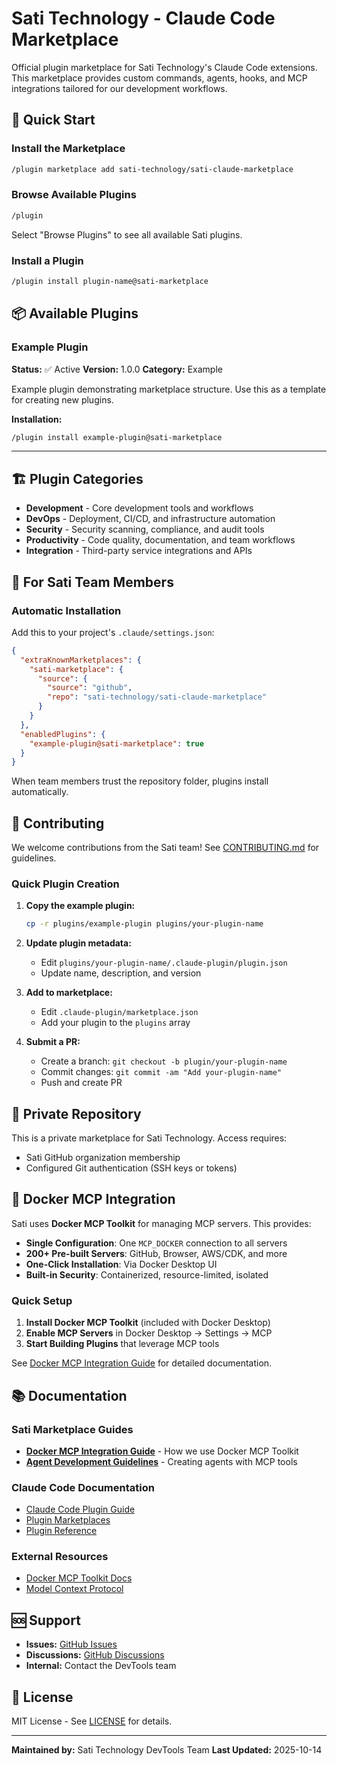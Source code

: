# Sati Technology - Claude Code Marketplace

Official plugin marketplace for Sati Technology's Claude Code extensions. This marketplace provides custom commands, agents, hooks, and MCP integrations tailored for our development workflows.

## 🚀 Quick Start

### Install the Marketplace

```bash
/plugin marketplace add sati-technology/sati-claude-marketplace
```

### Browse Available Plugins

```bash
/plugin
```

Select "Browse Plugins" to see all available Sati plugins.

### Install a Plugin

```bash
/plugin install plugin-name@sati-marketplace
```

## 📦 Available Plugins

### Example Plugin
**Status:** ✅ Active
**Version:** 1.0.0
**Category:** Example

Example plugin demonstrating marketplace structure. Use this as a template for creating new plugins.

**Installation:**
```bash
/plugin install example-plugin@sati-marketplace
```

---

## 🏗️ Plugin Categories

- **Development** - Core development tools and workflows
- **DevOps** - Deployment, CI/CD, and infrastructure automation
- **Security** - Security scanning, compliance, and audit tools
- **Productivity** - Code quality, documentation, and team workflows
- **Integration** - Third-party service integrations and APIs

## 🔧 For Sati Team Members

### Automatic Installation

Add this to your project's `.claude/settings.json`:

```json
{
  "extraKnownMarketplaces": {
    "sati-marketplace": {
      "source": {
        "source": "github",
        "repo": "sati-technology/sati-claude-marketplace"
      }
    }
  },
  "enabledPlugins": {
    "example-plugin@sati-marketplace": true
  }
}
```

When team members trust the repository folder, plugins install automatically.

## 📝 Contributing

We welcome contributions from the Sati team! See [CONTRIBUTING.md](CONTRIBUTING.md) for guidelines.

### Quick Plugin Creation

1. **Copy the example plugin:**
   ```bash
   cp -r plugins/example-plugin plugins/your-plugin-name
   ```

2. **Update plugin metadata:**
   - Edit `plugins/your-plugin-name/.claude-plugin/plugin.json`
   - Update name, description, and version

3. **Add to marketplace:**
   - Edit `.claude-plugin/marketplace.json`
   - Add your plugin to the `plugins` array

4. **Submit a PR:**
   - Create a branch: `git checkout -b plugin/your-plugin-name`
   - Commit changes: `git commit -am "Add your-plugin-name"`
   - Push and create PR

## 🔐 Private Repository

This is a private marketplace for Sati Technology. Access requires:
- Sati GitHub organization membership
- Configured Git authentication (SSH keys or tokens)

## 🐳 Docker MCP Integration

Sati uses **Docker MCP Toolkit** for managing MCP servers. This provides:

- **Single Configuration**: One `MCP_DOCKER` connection to all servers
- **200+ Pre-built Servers**: GitHub, Browser, AWS/CDK, and more
- **One-Click Installation**: Via Docker Desktop UI
- **Built-in Security**: Containerized, resource-limited, isolated

### Quick Setup

1. **Install Docker MCP Toolkit** (included with Docker Desktop)
2. **Enable MCP Servers** in Docker Desktop → Settings → MCP
3. **Start Building Plugins** that leverage MCP tools

See [Docker MCP Integration Guide](docs/DOCKER-MCP-GUIDE.md) for detailed documentation.

## 📚 Documentation

### Sati Marketplace Guides
- **[Docker MCP Integration Guide](docs/DOCKER-MCP-GUIDE.md)** - How we use Docker MCP Toolkit
- **[Agent Development Guidelines](docs/AGENT-GUIDELINES.md)** - Creating agents with MCP tools

### Claude Code Documentation
- [Claude Code Plugin Guide](https://docs.claude.com/en/docs/claude-code/plugins)
- [Plugin Marketplaces](https://docs.claude.com/en/docs/claude-code/plugin-marketplaces)
- [Plugin Reference](https://docs.claude.com/en/docs/claude-code/plugins-reference)

### External Resources
- [Docker MCP Toolkit Docs](https://docs.docker.com/ai/mcp-catalog-and-toolkit/toolkit/)
- [Model Context Protocol](https://modelcontextprotocol.io/)

## 🆘 Support

- **Issues:** [GitHub Issues](https://github.com/sati-technology/sati-claude-marketplace/issues)
- **Discussions:** [GitHub Discussions](https://github.com/sati-technology/sati-claude-marketplace/discussions)
- **Internal:** Contact the DevTools team

## 📄 License

MIT License - See [LICENSE](LICENSE) for details.

---

**Maintained by:** Sati Technology DevTools Team
**Last Updated:** 2025-10-14
